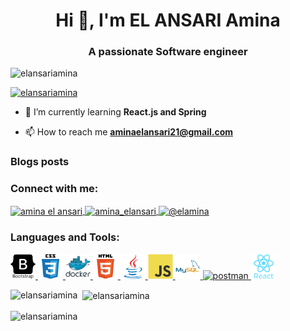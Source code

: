 <h1 align="center">Hi 👋, I'm EL ANSARI Amina</h1>
<h3 align="center">A passionate Software engineer</h3>

<p align="left"> <img src="https://komarev.com/ghpvc/?username=elansariamina&label=Profile%20views&color=0e75b6&style=flat" alt="elansariamina" /> </p>

<p align="left"> <a href="https://github.com/ryo-ma/github-profile-trophy"><img src="https://github-profile-trophy.vercel.app/?username=elansariamina" alt="elansariamina" /></a> </p>

- 🌱 I’m currently learning **React.js and Spring**

- 📫 How to reach me **aminaelansari21@gmail.com**

### Blogs posts
<!-- BLOG-POST-LIST:START -->
<!-- BLOG-POST-LIST:END -->

<h3 align="left">Connect with me:</h3>
<p align="left">
    <a href="https://www.linkedin.com/in/amina-elansari-1a9353224/" target="blank">
        <img align="center" src="https://raw.githubusercontent.com/rahuldkjain/github-profile-readme-generator/master/src/images/icons/Social/google.svg" alt="amina el ansari" height="30" width="40" />
    </a>
    <a href="https://instagram.com/aminael19a" target="blank">
        <img align="center" src="https://raw.githubusercontent.com/rahuldkjain/github-profile-readme-generator/master/src/images/icons/Social/instagram.svg" alt="amina_elansari" height="30" width="40" />
    </a>
    <a href="https://www.facebook.com/amina.elansari.750" target="blank">
        <img align="center" src="https://raw.githubusercontent.com/rahuldkjain/github-profile-readme-generator/master/src/images/icons/Social/facebook.svg" alt="@elamina" height="30" width="40" />
    </a>
</p>

<h3 align="left">Languages and Tools:</h3>
<p align="left"> 
    <a href="https://getbootstrap.com" target="_blank" rel="noreferrer"> 
        <img src="https://raw.githubusercontent.com/devicons/devicon/master/icons/bootstrap/bootstrap-plain-wordmark.svg" alt="bootstrap" width="40" height="40"/> 
    </a> 
    <a href="https://www.w3schools.com/css/" target="_blank" rel="noreferrer"> 
        <img src="https://raw.githubusercontent.com/devicons/devicon/master/icons/css3/css3-original-wordmark.svg" alt="css3" width="40" height="40"/> 
    </a> 
    <a href="https://www.docker.com/" target="_blank" rel="noreferrer"> 
        <img src="https://raw.githubusercontent.com/devicons/devicon/master/icons/docker/docker-original-wordmark.svg" alt="docker" width="40" height="40"/> 
    </a> 
    <a href="https://www.w3.org/html/" target="_blank" rel="noreferrer"> 
        <img src="https://raw.githubusercontent.com/devicons/devicon/master/icons/html5/html5-original-wordmark.svg" alt="html5" width="40" height="40"/> 
    </a> 
    <a href="https://www.java.com" target="_blank" rel="noreferrer"> 
        <img src="https://raw.githubusercontent.com/devicons/devicon/master/icons/java/java-original.svg" alt="java" width="40" height="40"/> 
    </a> 
    <a href="https://developer.mozilla.org/en-US/docs/Web/JavaScript" target="_blank" rel="noreferrer"> 
        <img src="https://raw.githubusercontent.com/devicons/devicon/master/icons/javascript/javascript-original.svg" alt="javascript" width="40" height="40"/> 
    </a> 
    <a href="https://www.mysql.com/" target="_blank" rel="noreferrer"> 
        <img src="https://raw.githubusercontent.com/devicons/devicon/master/icons/mysql/mysql-original-wordmark.svg" alt="mysql" width="40" height="40"/> 
    </a> 
    <a href="https://postman.com" target="_blank" rel="noreferrer"> 
        <img src="https://www.vectorlogo.zone/logos/getpostman/getpostman-icon.svg" alt="postman" width="40" height="40"/> 
    </a> 
    <a href="https://reactjs.org/" target="_blank" rel="noreferrer"> 
        <img src="https://raw.githubusercontent.com/devicons/devicon/master/icons/react/react-original-wordmark.svg" alt="react" width="40" height="40"/> 
    </a> 
</p>

<p>
    <img align="left" src="https://github-readme-stats.vercel.app/api/top-langs?username=elansariamina&show_icons=true&locale=en&layout=compact" alt="elansariamina" />
</p>

<p>&nbsp;
    <img align="center" src="https://github-readme-stats.vercel.app/api?username=elansariamina&show_icons=true&locale=en" alt="elansariamina" />
</p>

<p>
    <img align="center" src="https://github-readme-streak-stats.herokuapp.com/?user=elansariamina&" alt="elansariamina" />
</p>
